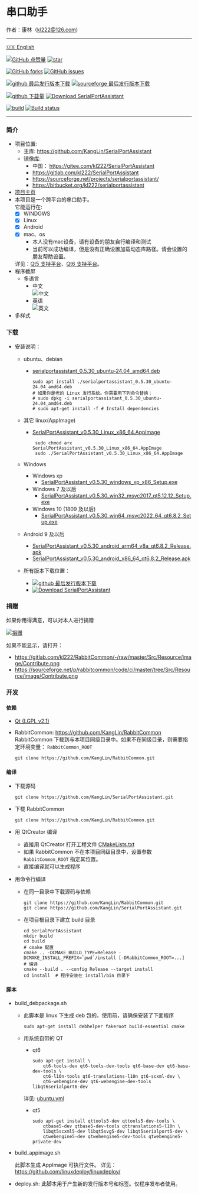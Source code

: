 # 串口助手

作者：康林（kl222@126.com)

--------------------------------

[:us: English](README.md)

[![GitHub 点赞量](https://img.shields.io/github/stars/KangLin/SerialPortAssistant?label=Github%20点赞量)](https://star-history.com/#KangLin/SerialPortAssistant&Date)
[![star](https://gitee.com/kl222/SerialPortAssistant/badge/star.svg?theme=dark)](https://gitee.com/kl222/SerialPortAssistant/stargazers)

[![GitHub forks](https://img.shields.io/github/forks/KangLin/SerialPortAssistant)](https://github.com/KangLin/SerialPortAssistant/forks)
[![GitHub issues](https://img.shields.io/github/issues/KangLin/SerialPortAssistant)](https://github.com/KangLin/SerialPortAssistant/issues)

[![github 最后发行版本下载](https://img.shields.io/github/release/KangLin/SerialPortAssistant?label=Github%20最后发行版本下载)](https://github.com/KangLin/SerialPortAssistant/releases/latest)
[![sourceforge 最后发行版本下载](https://a.fsdn.com/con/app/sf-download-button)](https://sourceforge.net/projects/serialportassistant/files/latest/download)

[![github 下载量](https://img.shields.io/github/downloads/KangLin/SerialPortAssistant/total?label=Github%20下载量)](http://gra.caldis.me/?user=KangLin&repo=SerialPortAssistant)
[![Download SerialPortAssistant](https://img.shields.io/sourceforge/dt/serialportassistant.svg?label=Sourceforge%20下载量)](https://sourceforge.net/projects/serialportassistant/files/latest/download)

[![build](https://github.com/KangLin/SerialPortAssistant/actions/workflows/build.yml/badge.svg)](https://github.com/KangLin/SerialPortAssistant/actions/workflows/build.yml)
[![Build status](https://ci.appveyor.com/api/projects/status/y77e828ysqc79r9o?svg=true)](https://ci.appveyor.com/project/KangLin/serialportassistant)

--------------------------------

### 简介
- 项目位置:
  + 主库: https://github.com/KangLin/SerialPortAssistant
  + 镜像库:
    - 中国： https://gitee.com/kl222/SerialPortAssistant
    - https://gitlab.com/kl222/SerialPortAssistant
    - https://sourceforge.net/projects/serialportassistant/
    - https://bitbucket.org/kl222/serialportassistant
- [项目主页](http://kanglin.github.io/SerialPortAssistant)
- 本项目是一个跨平台的串口助手。  
  它能运行在:
  + [x] WINDOWS
  + [x] Linux
  + [x] Android
  + [x] mac、os
    - 本人没有mac设备，请有设备的朋友自行编译和测试
    - 当前可以成功编译，但是没有正确设置加载动态库路径。请会设置的朋友帮助设置。
  
  详见：[Qt5 支持平台](https://doc.qt.io/qt-5/supported-platforms.html)、[Qt6 支持平台](https://doc.qt.io/qt-6/supported-platforms.html)。
- 程序截屏
  + 多语言
    - 中文  
    ![中文](Docs/ui-zh.jpg "中文")
    - 英语  
    ![英文](Docs/ui-en.jpg "英文")
- 多样式

### 下载

- 安装说明：
  - ubuntu、debian
    -  [serialportassistant_0.5.30_ubuntu-24.04_amd64.deb](https://github.com/KangLin/SerialPortAssistant/releases/download/v0.5.30/serialportassistant_0.5.30_ubuntu-24.04_amd64.deb)

           sudo apt install ./serialportassistant_0.5.30_ubuntu-24.04_amd64.deb
           # 如果你是老的 Linux 发行系统。你需要用下列命令替换：
           # sudo dpkg -i serialportassistant_0.5.30_ubuntu-24.04_amd64.deb
           # sudo apt-get install -f # Install dependencies
        
  - 其它 linux(AppImage)
    - [SerialPortAssistant_v0.5.30_Linux_x86_64.AppImage](https://github.com/KangLin/SerialPortAssistant/releases/download/v0.5.30/SerialPortAssistant_v0.5.30_Linux_x86_64.AppImage)
    
           sudo chmod a+x SerialPortAssistant_v0.5.30_Linux_x86_64.AppImage
           sudo ./SerialPortAssistant_v0.5.30_Linux_x86_64.AppImage

  - Windows
    - Windows xp
      - [SerialPortAssistant_v0.5.30_windows_xp_x86_Setup.exe](https://github.com/KangLin/SerialPortAssistant/releases/download/v0.5.30/SerialPortAssistant_v0.5.30_windows_xp_x86_Setup.exe)
    - Windows 7 及以后
      - [SerialPortAssistant_v0.5.30_win32_msvc2017_qt5.12.12_Setup.exe](https://github.com/KangLin/SerialPortAssistant/releases/download/v0.5.30/SerialPortAssistant_v0.5.30_win32_msvc2017_qt5.12.12_Setup.exe)
    - Windows 10 (1809 及以后)
      - [SerialPortAssistant_v0.5.30_win64_msvc2022_64_qt6.8.2_Setup.exe](https://github.com/KangLin/SerialPortAssistant/releases/download/v0.5.30/SerialPortAssistant_v0.5.30_win64_msvc2022_64_qt6.8.2_Setup.exe)

  - Android 9 及以后
    - [SerialPortAssistant_v0.5.30_android_arm64_v8a_qt6.8.2_Release.apk](https://github.com/KangLin/SerialPortAssistant/releases/download/v0.5.30/SerialPortAssistant_v0.5.30_android_arm64_v8a_qt6.8.2_Release.apk)
    - [SerialPortAssistant_v0.5.30_android_x86_64_qt6.8.2_Release.apk](https://github.com/KangLin/SerialPortAssistant/releases/download/v0.5.30/SerialPortAssistant_v0.5.30_android_x86_64_qt6.8.2_Release.apk)

  - 所有版本下载位置：
    - [![github 最后发行版本下载](https://img.shields.io/github/release/KangLin/SerialPortAssistant?label=Github%20最后发行版本下载)](https://github.com/KangLin/SerialPortAssistant/releases/latest)
    - [![Download SerialPortAssistant](https://a.fsdn.com/con/app/sf-download-button)](https://sourceforge.net/projects/serialportassistant/files/latest/download) 

### 捐赠  
如果你用得满意，可以对本人进行捐赠  

[![捐赠](https://gitlab.com/kl222/RabbitCommon/-/raw/master/Src/Resource/image/Contribute_zh_CN.png "捐赠")](https://gitlab.com/kl222/RabbitCommon/-/raw/master/Src/Resource/image/Contribute_zh_CN.png "捐赠")

如果不能显示，请打开：
- https://gitlab.com/kl222/RabbitCommon/-/raw/master/Src/Resource/image/Contribute.png
- https://sourceforge.net/p/rabbitcommon/code/ci/master/tree/Src/Resource/image/Contribute.png

### 开发  
#### 依赖

- [Qt (LGPL v2.1)](http://qt.io/)
- RabbitCommon: https://github.com/KangLin/RabbitCommon  
  RabbitCommon 下载到与本项目同级目录中。如果不在同级目录，则需要指定环境变量： `RabbitCommon_ROOT`

      git clone https://github.com/KangLin/RabbitCommon.git

#### 编译  

- 下载源码

      git clone https://github.com/KangLin/SerialPortAssistant.git

- 下载 RabbitCommon

      git clone https://github.com/KangLin/RabbitCommon.git

- 用 QtCreator 编译
  * 直接用 QtCreator 打开工程文件 [CMakeLists.txt](CMakeLists.txt)
  * 如果 RabbitCommon 不在本项目同级目录中，设置参数 `RabbitCommon_ROOT` 指定其位置。 
  * 直接编译就可以生成程序
- 用命令行编译
  * 在同一目录中下载源码与依赖

        git clone https://github.com/KangLin/RabbitCommon.git
        git clone https://github.com/KangLin/SerialPortAssistant.git
  
  * 在项目根目录下建立 build 目录

        cd SerialPortAssistant
        mkdir build
        cd build
        # cmake 配置
        cmake .. -DCMAKE_BUILD_TYPE=Release -DCMAKE_INSTALL_PREFIX=`pwd`/install [-DRabbitCommon_ROOT=...]
        # 编译
        cmake --build . --config Release --target install
        cd install  # 程序安装在 install/bin 目录下

#### 脚本

- build_debpackage.sh
  + 此脚本是 linux 下生成 deb 包的。使用前，请确保安装了下面程序

        sudo apt-get install debhelper fakeroot build-essential cmake

  + 用系统自带的 QT
    - qt6
    
          sudo apt-get install \
              qt6-tools-dev qt6-tools-dev-tools qt6-base-dev qt6-base-dev-tools \
              qt6-l10n-tools qt6-translations-l10n qt6-scxml-dev \
              qt6-webengine-dev qt6-webengine-dev-tools libqt6serialport6-dev

    详见: [ubuntu.yml](.github/workflows/ubuntu.yml)
    - qt5
    
          sudo apt-get install qttools5-dev qttools5-dev-tools \
              qtbase5-dev qtbase5-dev-tools qttranslations5-l10n \
              libqt5scxml5-dev libqt5svg5-dev libqt5serialport5-dev \
              qtwebengine5-dev qtwebengine5-dev-tools qtwebengine5-private-dev

- build_appimage.sh

  此脚本生成 AppImage 可执行文件。 详见：https://github.com/linuxdeploy/linuxdeploy/

- deploy.sh: 此脚本用于产生新的发行版本号和标签。仅程序发布者使用。
